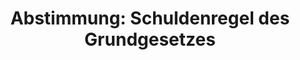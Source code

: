 ---
abstimmung:
  abstimmung: 2
  bundestagssitzung: 42
  datum: 3. Juni 2022
  legislaturperiode: 20
categories:
- Todo
data:
- title: Abstimmungsergebnis 20220603_2.pdf
  url: /res/2025-btw/abstimmungsergebnisse/20220603_2.pdf
- title: Abstimmungsergebnis 20220603_2_xls.xlsx
  url: /res/2025-btw/abstimmungsergebnisse/20220603_2_xls.xlsx
- title: Abstimmungsergebnis 20220603_2_xls.csv
  url: /res/2025-btw/abstimmungsergebnisse_csv/20220603_2_xls.csv
documents:
- local: /res/2025-btw/drucksachen/2002036.pdf
  summary: '### Antrag der Fraktionen SPD, BÜNDNIS 90/DIE GRÜNEN und FDP: Überschreitung
    der Kreditgrenze


    Der Antrag beantragt die Zustimmung des Bundestages zur Überschreitung der Kreditgrenze
    aufgrund der anhaltenden Corona-Pandemie und des russischen Angriffskrieges gegen
    die Ukraine.  Die zusätzlichen Mittel sollen zur Bewältigung der wirtschaftlichen
    und sozialen Folgen dieser Krisen verwendet werden.


    **Kernpunkte und Ziele:**


    * Feststellung einer außergewöhnlichen Notsituation

    * Bewältigung der Folgen der Corona-Pandemie

    * Bewältigung der Folgen des russischen Angriffskrieges

    * Überschreitung der Kreditgrenze

    * Festlegung eines Tilgungsplans'
  title: Drucksache 20/2036
  url: https://dserver.bundestag.de/btd/20/020/2002036.pdf
ergebnis:
  AfD:
    enthaltung: 0
    gesamt: 80
    ja: 0
    nein: 71
    nichtabgegeben: 9
    ungueltig: 0
  Bündnis 90/Die Grünen:
    enthaltung: 0
    gesamt: 118
    ja: 112
    nein: 0
    nichtabgegeben: 6
    ungueltig: 0
  CDU/CSU:
    enthaltung: 0
    gesamt: 197
    ja: 0
    nein: 177
    nichtabgegeben: 20
    ungueltig: 0
  Die Linke:
    enthaltung: 35
    gesamt: 39
    ja: 0
    nein: 0
    nichtabgegeben: 4
    ungueltig: 0
  FDP:
    enthaltung: 0
    gesamt: 92
    ja: 87
    nein: 0
    nichtabgegeben: 5
    ungueltig: 0
  Fraktionslos:
    enthaltung: 0
    gesamt: 4
    ja: 1
    nein: 2
    nichtabgegeben: 1
    ungueltig: 0
  SPD:
    enthaltung: 0
    gesamt: 204
    ja: 197
    nein: 0
    nichtabgegeben: 7
    ungueltig: 0
layout: abstimmung
links:
- title: Link zu bundestag.de
  url: https://www.bundestag.de/parlament/plenum/abstimmung/abstimmung?id=780
preview: 'Deutscher Bundestag


  42. Sitzung des Deutschen Bundestages

  am Freitag, 3. Juni 2022


  Endgültiges Ergebnis der Namentlichen Abstimmung Nr. 2


  Antrag der Fraktionen SPD, BÜNDNIS 90/DIE GRÜNEN und FDP

  Beschluss des Deutschen Bundestages gemäß Artikel 115 Absatz 2 Satz 6 und 7 des

  Grundgesetzes

  Drs. 20/2036'
tags:
- Todo
title: 'Abstimmung: Schuldenregel des Grundgesetzes'
---